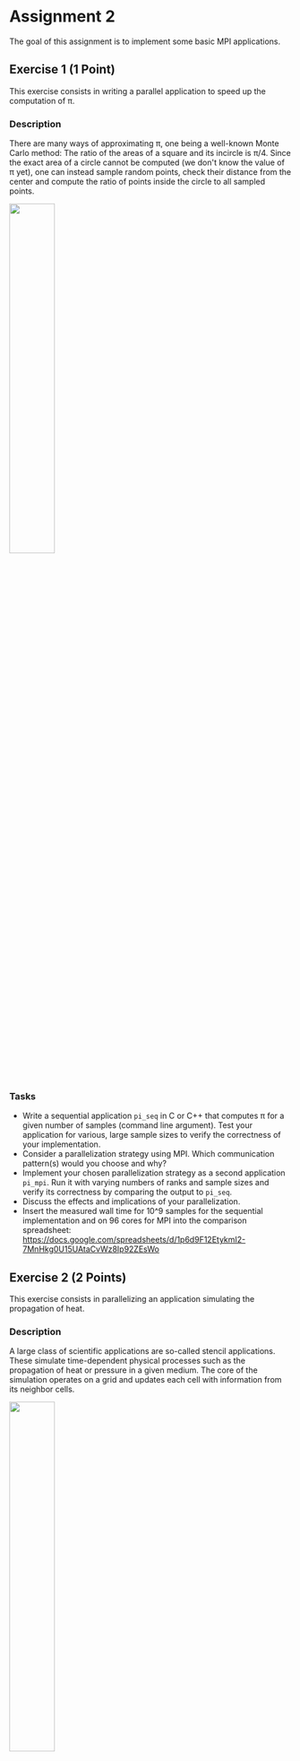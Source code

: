 # Assignment 2

The goal of this assignment is to implement some basic MPI applications.

## Exercise 1 (1 Point)

This exercise consists in writing a parallel application to speed up the computation of π.

### Description

There are many ways of approximating π, one being a well-known Monte Carlo method: The ratio of the areas of a square and its incircle is π/4. Since the exact area of a circle cannot be computed (we don't know the value of π yet), one can instead sample random points, check their distance from the center and compute the ratio of points inside the circle to all sampled points.

<img src="https://upload.wikimedia.org/wikipedia/commons/2/20/MonteCarloIntegrationCircle.svg" width="40%">

### Tasks

- Write a sequential application `pi_seq` in C or C++ that computes π for a given number of samples (command line argument). Test your application for various, large sample sizes to verify the correctness of your implementation.
- Consider a parallelization strategy using MPI. Which communication pattern(s) would you choose and why?
- Implement your chosen parallelization strategy as a second application `pi_mpi`. Run it with varying numbers of ranks and sample sizes and verify its correctness by comparing the output to `pi_seq`.
- Discuss the effects and implications of your parallelization.
- Insert the measured wall time for 10^9 samples for the sequential implementation and on 96 cores for MPI into the comparison spreadsheet: https://docs.google.com/spreadsheets/d/1p6d9F12EtykmI2-7MnHkg0U15UAtaCvWz8Ip92ZEsWo

## Exercise 2 (2 Points)

This exercise consists in parallelizing an application simulating the propagation of heat.

### Description

A large class of scientific applications are so-called stencil applications. These simulate time-dependent physical processes such as the propagation of heat or pressure in a given medium. The core of the simulation operates on a grid and updates each cell with information from its neighbor cells.

<img src="https://upload.wikimedia.org/wikipedia/commons/e/ec/2D_von_Neumann_Stencil.svg" width="40%">

### Tasks

- A sequential implementation of a 1-D heat stencil is available in [heat_stencil_1D_seq.c](heat_stencil_1D/heat_stencil_1D_seq.c). Read the code and make sure you understand what happens. See the Wikipedia article on [Stencil Codes](https://en.wikipedia.org/wiki/Stencil_code) for more information.
- Consider a parallelization strategy using MPI. Which communication pattern(s) would you choose and why? Are there additional changes required in the code beyond calling MPI functions? If so, elaborate!
- Implement your chosen parallelization strategy as a second application `heat_stencil_1D_mpi`. Run it with varying numbers of ranks and problem sizes and verify its correctness by comparing the output to `heat_stencil_1D_seq`.
- Discuss the effects and implications of your parallelization.
- Insert the measured wall time for N=6144 and 96 cores into the comparison spreadsheet: https://docs.google.com/spreadsheets/d/1p6d9F12EtykmI2-7MnHkg0U15UAtaCvWz8Ip92ZEsWo
